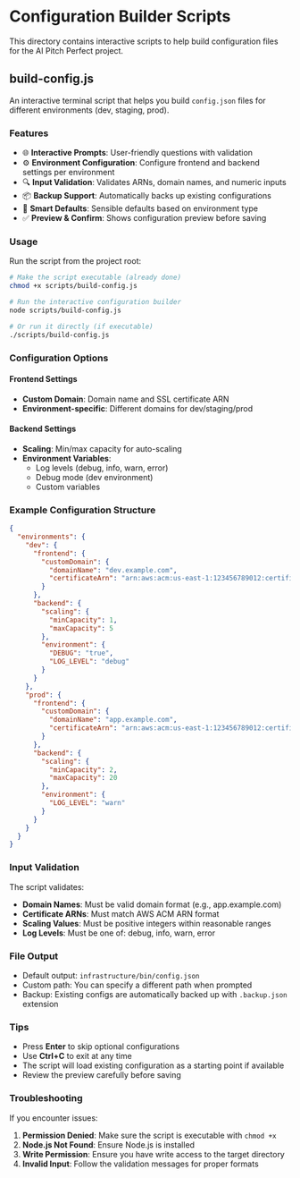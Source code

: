# Configuration Builder Scripts

This directory contains interactive scripts to help build configuration files for the AI Pitch Perfect project.

## build-config.js

An interactive terminal script that helps you build `config.json` files for different environments (dev, staging, prod).

### Features

- 🌐 **Interactive Prompts**: User-friendly questions with validation
- ⚙️  **Environment Configuration**: Configure frontend and backend settings per environment
- 🔍 **Input Validation**: Validates ARNs, domain names, and numeric inputs
- 📦 **Backup Support**: Automatically backs up existing configurations
- 🎯 **Smart Defaults**: Sensible defaults based on environment type
- ✅ **Preview & Confirm**: Shows configuration preview before saving

### Usage

Run the script from the project root:

```bash
# Make the script executable (already done)
chmod +x scripts/build-config.js

# Run the interactive configuration builder
node scripts/build-config.js

# Or run it directly (if executable)
./scripts/build-config.js
```

### Configuration Options

#### Frontend Settings
- **Custom Domain**: Domain name and SSL certificate ARN
- **Environment-specific**: Different domains for dev/staging/prod

#### Backend Settings
- **Scaling**: Min/max capacity for auto-scaling
- **Environment Variables**: 
  - Log levels (debug, info, warn, error)
  - Debug mode (dev environment)
  - Custom variables

### Example Configuration Structure

```json
{
  "environments": {
    "dev": {
      "frontend": {
        "customDomain": {
          "domainName": "dev.example.com",
          "certificateArn": "arn:aws:acm:us-east-1:123456789012:certificate/cert-id"
        }
      },
      "backend": {
        "scaling": {
          "minCapacity": 1,
          "maxCapacity": 5
        },
        "environment": {
          "DEBUG": "true",
          "LOG_LEVEL": "debug"
        }
      }
    },
    "prod": {
      "frontend": {
        "customDomain": {
          "domainName": "app.example.com",
          "certificateArn": "arn:aws:acm:us-east-1:123456789012:certificate/prod-cert-id"
        }
      },
      "backend": {
        "scaling": {
          "minCapacity": 2,
          "maxCapacity": 20
        },
        "environment": {
          "LOG_LEVEL": "warn"
        }
      }
    }
  }
}
```

### Input Validation

The script validates:
- **Domain Names**: Must be valid domain format (e.g., app.example.com)
- **Certificate ARNs**: Must match AWS ACM ARN format
- **Scaling Values**: Must be positive integers within reasonable ranges
- **Log Levels**: Must be one of: debug, info, warn, error

### File Output

- Default output: `infrastructure/bin/config.json`
- Custom path: You can specify a different path when prompted
- Backup: Existing configs are automatically backed up with `.backup.json` extension

### Tips

- Press **Enter** to skip optional configurations
- Use **Ctrl+C** to exit at any time
- The script will load existing configuration as a starting point if available
- Review the preview carefully before saving

### Troubleshooting

If you encounter issues:

1. **Permission Denied**: Make sure the script is executable with `chmod +x`
2. **Node.js Not Found**: Ensure Node.js is installed
3. **Write Permission**: Ensure you have write access to the target directory
4. **Invalid Input**: Follow the validation messages for proper formats
